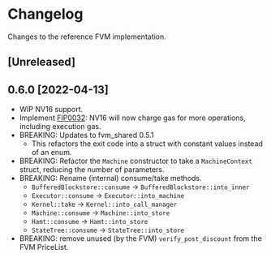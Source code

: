 # Changelog

Changes to the reference FVM implementation.

## [Unreleased]

## 0.6.0 [2022-04-13]

- WIP NV16 support.
- Implement [FIP0032][]: NV16 will now charge gas for more operations, including execution gas.
- BREAKING: Updates to fvm_shared 0.5.1
    - This refactors the exit code into a struct with constant values instead of an enum.
- BREAKING: Refactor the `Machine` constructor to take a `MachineContext` struct, reducing the
  number of parameters.
- BREAKING: Rename (internal) consume/take methods.
     - `BufferedBlockstore::consume` -> `BufferedBlockstore::into_inner`
     - `Executor::consume` -> `Executor::into_machine`
     - `Kernel::take` -> `Kernel::into_call_manager`
     - `Machine::consume` -> `Machine::into_store`
     - `Hamt::consume` -> `Hamt::into_store`
     - `StateTree::consume` -> `StateTree::into_store`
- BREAKING: remove unused (by the FVM) `verify_post_discount` from the FVM PriceList.

[FIP0032]: https://github.com/filecoin-project/FIPs/blob/master/FIPS/fip-0032.md
